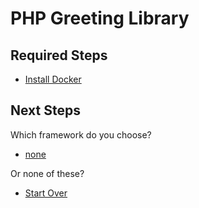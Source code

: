 # PHP Greeting Library

## Required Steps

- [Install Docker](/install-docker.md)

## Next Steps

Which framework do you choose?

- [none](/languages/php/frameworks/none.md)

Or none of these?

- [Start Over](/README.md)
